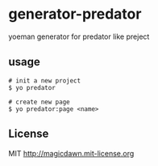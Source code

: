 # generator-predator
yoeman generator for predator like preject

## usage

```
# init a new project
$ yo predator 

# create new page
$ yo predator:page <name>
```

## License
MIT http://magicdawn.mit-license.org